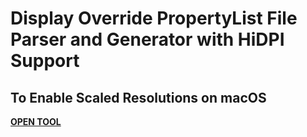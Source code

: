 # Display Override PropertyList File Parser and Generator with HiDPI Support 
## To Enable Scaled Resolutions on macOS


**[OPEN TOOL](https://comsysto.github.io/Display-Override-PropertyList-File-Parser-and-Generator-with-HiDPI-Support-For-Scaled-Resolutions/)**
